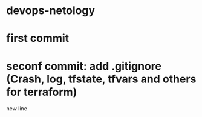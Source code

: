 # devops-netology
# first commit
# seconf commit: add .gitignore (Crash, log, tfstate, tfvars and others for terraform)
new line
